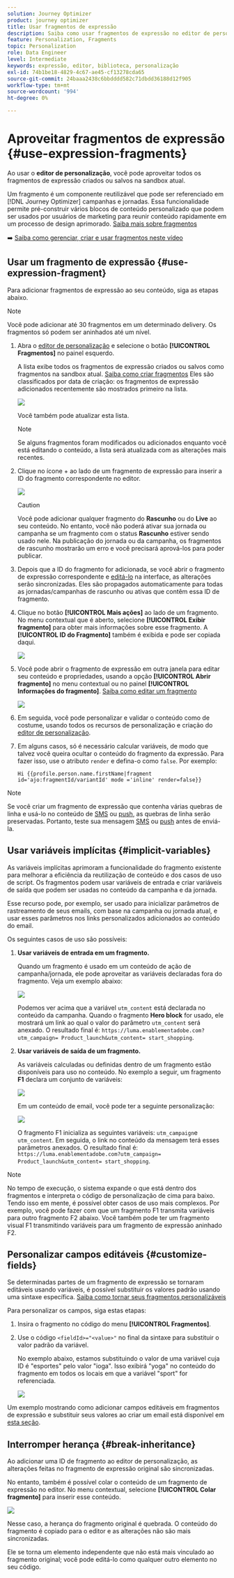 ```yaml
---
solution: Journey Optimizer
product: journey optimizer
title: Usar fragmentos de expressão
description: Saiba como usar fragmentos de expressão no editor de personalização  [!DNL Journey Optimizer] .
feature: Personalization, Fragments
topic: Personalization
role: Data Engineer
level: Intermediate
keywords: expressão, editor, biblioteca, personalização
exl-id: 74b1be18-4829-4c67-ae45-cf13278cda65
source-git-commit: 24baaa2438c6bbdddd582c71dbdd36188d12f905
workflow-type: tm+mt
source-wordcount: '994'
ht-degree: 0%

---
```


# Aproveitar fragmentos de expressão {#use-expression-fragments}

Ao usar o **editor de personalização**, você pode aproveitar todos os fragmentos de expressão criados ou salvos na sandbox atual.

Um fragmento é um componente reutilizável que pode ser referenciado em [!DNL Journey Optimizer] campanhas e jornadas. Essa funcionalidade permite pré-construir vários blocos de conteúdo personalizado que podem ser usados por usuários de marketing para reunir conteúdo rapidamente em um processo de design aprimorado. [Saiba mais sobre fragmentos](../content-management/fragments.md)

➡️ [Saiba como gerenciar, criar e usar fragmentos neste vídeo](../content-management/fragments.md#video-fragments)

## Usar um fragmento de expressão {#use-expression-fragment}

Para adicionar fragmentos de expressão ao seu conteúdo, siga as etapas abaixo.

>[!NOTE]
>
>Você pode adicionar até 30 fragmentos em um determinado delivery. Os fragmentos só podem ser aninhados até um nível.

1. Abra o [editor de personalização](personalization-build-expressions.md) e selecione o botão **[!UICONTROL Fragmentos]** no painel esquerdo.

   A lista exibe todos os fragmentos de expressão criados ou salvos como fragmentos na sandbox atual. [Saiba como criar fragmentos](../content-management/create-fragments.md)
Eles são classificados por data de criação: os fragmentos de expressão adicionados recentemente são mostrados primeiro na lista.

   ![](assets/expression-fragments-pane.png)

   Você também pode atualizar esta lista.

   >[!NOTE]
   >
   >Se alguns fragmentos foram modificados ou adicionados enquanto você está editando o conteúdo, a lista será atualizada com as alterações mais recentes.

1. Clique no ícone + ao lado de um fragmento de expressão para inserir a ID do fragmento correspondente no editor.

   ![](assets/expression-fragment-add.png)

   >[!CAUTION]
   >
   >Você pode adicionar qualquer fragmento do **Rascunho** ou do **Live** ao seu conteúdo. No entanto, você não poderá ativar sua jornada ou campanha se um fragmento com o status **Rascunho** estiver sendo usado nele. Na publicação do jornada ou da campanha, os fragmentos de rascunho mostrarão um erro e você precisará aprová-los para poder publicar.

1. Depois que a ID do fragmento for adicionada, se você abrir o fragmento de expressão correspondente e [editá-lo](../content-management/manage-fragments.md#edit-fragments) na interface, as alterações serão sincronizadas. Eles são propagados automaticamente para todas as jornadas/campanhas de rascunho ou ativas que contêm essa ID de fragmento.

1. Clique no botão **[!UICONTROL Mais ações]** ao lado de um fragmento. No menu contextual que é aberto, selecione **[!UICONTROL Exibir fragmento]** para obter mais informações sobre esse fragmento. A **[!UICONTROL ID do Fragmento]** também é exibida e pode ser copiada daqui.

   ![](assets/expression-fragment-view.png)

1. Você pode abrir o fragmento de expressão em outra janela para editar seu conteúdo e propriedades, usando a opção **[!UICONTROL Abrir fragmento]** no menu contextual ou no painel **[!UICONTROL Informações do fragmento]**. [Saiba como editar um fragmento](../content-management/manage-fragments.md#edit-fragments)

   ![](assets/expression-fragment-open.png)

1. Em seguida, você pode personalizar e validar o conteúdo como de costume, usando todos os recursos de personalização e criação do [editor de personalização](personalization-build-expressions.md).

1. Em alguns casos, só é necessário calcular variáveis, de modo que talvez você queira ocultar o conteúdo do fragmento da expressão. Para fazer isso, use o atributo `render` e defina-o como `false`. Por exemplo:

   ```
   Hi {{profile.person.name.firstName|fragment id='ajo:fragmentId/variantId' mode ='inline' render=false}}
   ```

>[!NOTE]
>
>Se você criar um fragmento de expressão que contenha várias quebras de linha e usá-lo no conteúdo de [SMS](../sms/create-sms.md#sms-content) ou [push](../push/design-push.md), as quebras de linha serão preservadas. Portanto, teste sua mensagem [SMS](../sms/send-sms.md) ou [push](../push/send-push.md) antes de enviá-la.

## Usar variáveis implícitas {#implicit-variables}

As variáveis implícitas aprimoram a funcionalidade do fragmento existente para melhorar a eficiência da reutilização de conteúdo e dos casos de uso de script. Os fragmentos podem usar variáveis de entrada e criar variáveis de saída que podem ser usadas no conteúdo da campanha e da jornada.

Esse recurso pode, por exemplo, ser usado para inicializar parâmetros de rastreamento de seus emails, com base na campanha ou jornada atual, e usar esses parâmetros nos links personalizados adicionados ao conteúdo do email.

Os seguintes casos de uso são possíveis:

1. **Usar variáveis de entrada em um fragmento.**

   Quando um fragmento é usado em um conteúdo de ação de campanha/jornada, ele pode aproveitar as variáveis declaradas fora do fragmento. Veja um exemplo abaixo:

   ![](../personalization/assets/variable-in-a-fragment.png)

   Podemos ver acima que a variável `utm_content` está declarada no conteúdo da campanha. Quando o fragmento **Hero block** for usado, ele mostrará um link ao qual o valor do parâmetro `utm_content` será anexado. O resultado final é: `https://luma.enablementadobe.com?utm_campaign= Product_launch&utm_content= start_shopping`.

1. **Usar variáveis de saída de um fragmento.**

   As variáveis calculadas ou definidas dentro de um fragmento estão disponíveis para uso no conteúdo. No exemplo a seguir, um fragmento **F1** declara um conjunto de variáveis:

   ![](../personalization/assets/personalize-with-variables.png)

   Em um conteúdo de email, você pode ter a seguinte personalização:

   ![](../personalization/assets/use-fragment-variable.png)

   O fragmento F1 inicializa as seguintes variáveis: `utm_campaign`e `utm_content`. Em seguida, o link no conteúdo da mensagem terá esses parâmetros anexados. O resultado final é: `https://luma.enablementadobe.com?utm_campaign= Product_launch&utm_content= start_shopping`.

>[!NOTE]
>
>No tempo de execução, o sistema expande o que está dentro dos fragmentos e interpreta o código de personalização de cima para baixo. Tendo isso em mente, é possível obter casos de uso mais complexos. Por exemplo, você pode fazer com que um fragmento F1 transmita variáveis para outro fragmento F2 abaixo. Você também pode ter um fragmento visual F1 transmitindo variáveis para um fragmento de expressão aninhado F2.


## Personalizar campos editáveis {#customize-fields}

Se determinadas partes de um fragmento de expressão se tornaram editáveis usando variáveis, é possível substituir os valores padrão usando uma sintaxe específica. [Saiba como tornar seus fragmentos personalizáveis](../content-management/customizable-fragments.md)

Para personalizar os campos, siga estas etapas:

1. Insira o fragmento no código do menu **[!UICONTROL Fragmentos]**.

1. Use o código `<fieldId>="<value>"` no final da sintaxe para substituir o valor padrão da variável.

   No exemplo abaixo, estamos substituindo o valor de uma variável cuja ID é &quot;esportes&quot; pelo valor &quot;ioga&quot;. Isso exibirá &quot;yoga&quot; no conteúdo do fragmento em todos os locais em que a variável &quot;sport&quot; for referenciada.

   ![](../content-management/assets/fragment-expression-use.png)

Um exemplo mostrando como adicionar campos editáveis em fragmentos de expressão e substituir seus valores ao criar um email está disponível em [esta seção](../content-management/customizable-fragments.md#example).

## Interromper herança {#break-inheritance}

Ao adicionar uma ID de fragmento ao editor de personalização, as alterações feitas no fragmento de expressão original são sincronizadas.

No entanto, também é possível colar o conteúdo de um fragmento de expressão no editor. No menu contextual, selecione **[!UICONTROL Colar fragmento]** para inserir esse conteúdo.

![](assets/expression-fragment-paste.png)

Nesse caso, a herança do fragmento original é quebrada. O conteúdo do fragmento é copiado para o editor e as alterações não são mais sincronizadas.

Ele se torna um elemento independente que não está mais vinculado ao fragmento original; você pode editá-lo como qualquer outro elemento no seu código.

